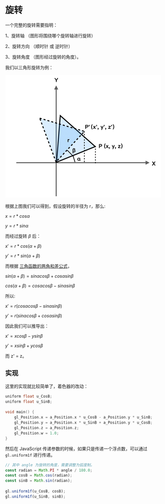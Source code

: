 # 旋转

一个完整的旋转需要指明：

1、旋转轴 （图形将围绕哪个旋转轴进行旋转）

2、旋转方向 （顺时针 或 逆时针）

3、旋转角度 （图形经过旋转的角度）。

我们以三角形旋转为例：

<img src="https://github.com/zqiangxu/webgl/blob/main/assets/book/lesson12/rotate.png?raw=true" width="500px"/>

根据上图我们可以得到，假设旋转的半径为 r，那么:

$x = r * cos\alpha$

$y = r * sin\alpha$

而经过旋转 $\beta$ 后：

$x' = r * cos(\alpha + \beta)$

$y' = r * sin(\alpha + \beta)$


而根据 [三角函数的两角和差公式](https://baike.baidu.com/item/%E4%B8%A4%E8%A7%92%E5%92%8C%E5%85%AC%E5%BC%8F/10201637?fr=aladdin)，

$sin(\alpha+\beta)=sin\alpha cos\beta+cos\alpha sin\beta$

$cos(\alpha+\beta)=cos\alpha cos\beta-sin\alpha sin\beta$

所以:

$x'=r(cos\alpha cos\beta-sin\alpha sin\beta)$

$y'=r(sin\alpha cos\beta+cos\alpha sin\beta)$

因此我们可以推导出：

$x'=xcos\beta-ysin\beta$

$y'=xsin\beta+ycos\beta$

而 z' = z。

## 实现

这里的实现就比较简单了，着色器的改动：

```c++
uniform float u_CosB;
uniform float u_SinB;

void main() {
    gl_Position.x = a_Position.x * u_CosB - a_Position.y * u_SinB;
    gl_Position.y = a_Position.x * u_SinB + a_Position.y * u_CosB;
    gl_Position.z = a_Position.z;
    gl_Position.w = 1.0;
}
```

然后在 JavaScript 传递参数的时候，如果只是传递一个浮点数，可以通过 `gl.uniform1f` 进行传递。

```javascript
// 其中 angle 为旋转的角度，需要调整为弧度制。
const radian = Math.PI * angle / 180.0;
const cosB = Math.cos(radian);
const sinB = Math.sin(radian);

gl.uniform1f(u_CosB, cosB);
gl.uniform1f(u_SinB, sinB);
```